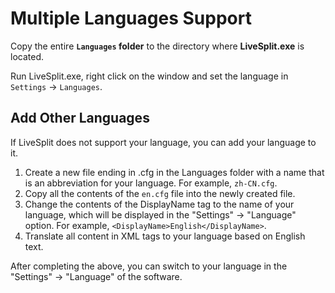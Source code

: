 # Multiple Languages Support

Copy the entire **`Languages` folder** to the directory where **LiveSplit.exe** is located.

Run LiveSplit.exe, right click on the window and set the language in `Settings` -> `Languages`.

## Add Other Languages

If LiveSplit does not support your language, you can add your language to it.

1. Create a new file ending in .cfg in the Languages folder with a name that is an abbreviation for your language. For example, `zh-CN.cfg`.
2. Copy all the contents of the `en.cfg` file into the newly created file.
3. Change the contents of the DisplayName tag to the name of your language, which will be displayed in the "Settings" -> "Language" option. For example, `<DisplayName>English</DisplayName>`.
4. Translate all content in XML tags to your language based on English text.

After completing the above, you can switch to your language in the "Settings" -> "Language" of the software.
